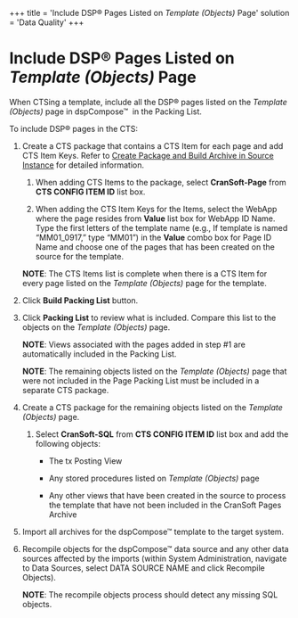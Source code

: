 +++
title = 'Include DSP® Pages Listed on *Template (Objects)* Page'
solution = 'Data Quality'
+++

# Include DSP® Pages Listed on *Template (Objects)* Page

When CTSing a template, include all the DSP® pages listed on the
*Template (Objects)* page in dspCompose™  in the Packing List.

To include DSP® pages in the CTS:

1.  Create a CTS package that contains a CTS Item for each page and add
    CTS Item Keys. Refer to [Create Package and Build Archive in Source
    Instance](../../../Platform/Sys_Admin/Use_Cases/CreatePckgeBuildArcSrceInstance)
    for detailed information.
    
    1.  When adding CTS Items to the package, select **CranSoft-Page**
        from **CTS CONFIG ITEM ID** list box.
    
    2.  When adding the CTS Item Keys for the Items, select the WebApp
        where the page resides from **Value** list box for WebApp ID
        Name. Type the first letters of the template name (e.g., If
        template is named “MM01\_0917,” type “MM01”) in the **Value**
        combo box for Page ID Name and choose one of the pages that has
        been created on the source for the template.
    
    **NOTE**: The CTS Items list is complete when there is a CTS Item
    for every page listed on the *Template (Objects)* page for the
    template.

2.  Click **Build Packing List** button.

3.  Click **Packing List** to review what is included. Compare this list
    to the objects on the *Template (Objects)* page.
    
    **NOTE**: Views associated with the pages added in step \#1 are
    automatically included in the Packing List.
    
    **NOTE**: The remaining objects listed on the *Template (Objects)*
    page that were not included in the Page Packing List must be
    included in a separate CTS package.

4.  Create a CTS package for the remaining objects listed on the
    *Template (Objects)* page.
    
    1.  Select **CranSoft-SQL** from **CTS CONFIG ITEM ID** list box and
        add the following objects:
        
          - The tx Posting View
        
          - Any stored procedures listed on *Template (Objects)* page
        
          - Any other views that have been created in the source to
            process the template that have not been included in the
            CranSoft Pages Archive

5.  Import all archives for the dspCompose™ template to the target
    system.

6.  Recompile objects for the dspCompose™ data source and any other data
    sources affected by the imports (within System Administration,
    navigate to Data Sources, select DATA SOURCE NAME and click
    Recompile Objects).
    
    **NOTE**: The recompile objects process should detect any missing
    SQL objects.
